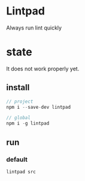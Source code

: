 # Lintpad
Always run lint quickly

# state
It does not work properly yet.

## install
```js
// project
npm i --save-dev lintpad

// global
npm i -g lintpad
```

## run
### default
```
lintpad src
```